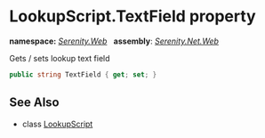 # LookupScript.TextField property
**namespace:** *[Serenity.Web](../../README.md#serenity.web-namespace)*   **assembly**: *[Serenity.Net.Web](../../README.md)*

Gets / sets lookup text field

```csharp
public string TextField { get; set; }
```

## See Also

* class [LookupScript](../LookupScript.md)